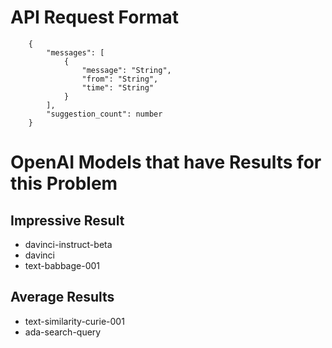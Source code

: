 # API Request Format

```
    {
        "messages": [
            {
                "message": "String",
                "from": "String",
                "time": "String"
            }
        ],
        "suggestion_count": number
    }
```

# OpenAI Models that have Results for this Problem

## Impressive Result

- davinci-instruct-beta
- davinci
- text-babbage-001

## Average Results

- text-similarity-curie-001
- ada-search-query
